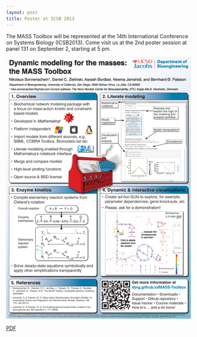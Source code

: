 ```yaml
--- 
layout: post
title: Poster at ICSB 2013
--- 
```


The MASS Toolbox will be represented at the 14th International Conference on Systems Biology (ICSB2013). Come visit us at the 2nd poster session at panel 131 on September 2, starting at 5 pm.

<!-- ![Image](/img/ICSB2013_Poster_v2.png) -->
<img src="/img/ICSB2013_Poster_v2.png" class="img-polaroid">

<i class="icon-download-alt"></i> [PDF](/img/ICSB2013_Poster_v2.pdf)

